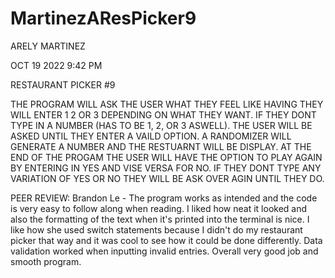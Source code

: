 # MartinezAResPicker9
ARELY MARTINEZ 

OCT 19 2022 9:42 PM 

RESTAURANT PICKER #9

THE PROGRAM WILL ASK THE USER WHAT THEY FEEL LIKE HAVING THEY 
WILL ENTER 1 2 OR 3 DEPENDING ON WHAT THEY WANT. IF THEY DONT 
TYPE IN A NUMBER (HAS TO BE 1, 2, OR 3 ASWELL). THE USER WILL 
BE ASKED UNTIL THEY ENTER A VAILD OPTION. A RANDOMIZER WILL 
GENERATE A NUMBER AND THE RESTUARNT WILL BE DISPLAY. AT THE 
END OF THE PROGAM THE USER WILL HAVE THE OPTION TO PLAY AGAIN
BY ENTERING IN YES AND VISE VERSA FOR NO. IF THEY DONT TYPE ANY 
VARIATION OF YES OR NO THEY WILL BE ASK OVER AGIN UNTIL THEY DO.

PEER REVIEW: Brandon Le - The program works as intended and the code is very easy to follow along when reading. I liked how neat it looked and also the formatting of the text when it's printed into the terminal is nice. I like how she used switch statements because I didn't do my restaurant picker that way and it was cool to see how it could be done differently. Data validation worked when inputting invalid entries. Overall very good job and smooth program.

